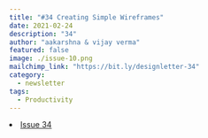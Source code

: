 ```yaml
---
title: "#34 Creating Simple Wireframes"
date: 2021-02-24
description: "34"
author: "aakarshna & vijay verma"
featured: false
image: ./issue-10.png
mailchimp_link: "https://bit.ly/designletter-34"
category:
  - newsletter
tags:
  - Productivity
---
```

<li><a href="https://bit.ly/designletter-34">Issue 34</a></li>
